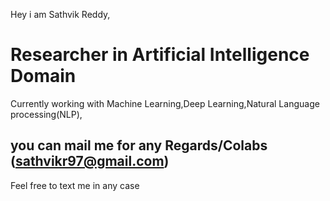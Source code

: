 Hey i am Sathvik Reddy,
# Researcher in Artificial Intelligence Domain
Currently working with Machine Learning,Deep Learning,Natural Language processing(NLP),
## you can mail me for any Regards/Colabs (sathvikr97@gmail.com)
Feel free to text me in any case
